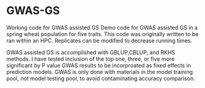 # GWAS-GS
Working code for GWAS assisted GS 
Demo code for GWAS assisted GS in a spring wheat population for five traits. This code was originally written to be ran within an HPC. Replicates can be modified to decrease running times.

GWAS assisted GS is accomplished with GBLUP,CBLUP, and RKHS methods. I have tested inclusion of the top one, three, or five more significant by P value GWAS results to be incorproated as fixed effects in prediction models. GWAS is only done with materials in the model training pool, not model testing pool, to avoid contaminating accuracy comparison.
